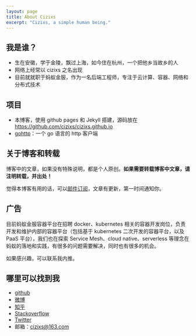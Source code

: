 ```yaml
---
layout: page
title: About Cizixs
excerpt: "Cizixs, a simple human being."
---
```


## 我是谁？

- 生在安徽，学于金陵，飘过上海，如今住在杭州，一个把他乡当故乡的人
- 网络上经常以 cizixs 之名出现
- 目前就就职于蚂蚁金服，作为一名后端工程师，专注于云计算、容器、网络和分布式技术

## 项目

- 本博客，使用 github pages 和 Jekyll 搭建，源码放在 https://github.com/cizixs/cizixs.github.io
- [gohttp](https://github.com/cizixs/gohttp)：一个 go 语言的 http 客户端

## 关于博客和转载

博客中的文章，如果没有特殊说明，都是个人原创。**如果需要转载博客中文章，请注明转载，并出处！**

觉得本博客有用的话，可以[邮件订阅](http://eepurl.com/c5iqVz)，文章有更新，第一时间通知你。

## 广告

目前蚂蚁金服容器平台在招聘 docker、kubernetes 相关的容器开发岗位，负责开发和维护内部的容器平台（包括基于 kubernetes 二次开发的容器平台，以及 PaaS 平台），我们也在探索 Service Mesh、cloud native、serverless 等理念在蚂蚁的落地和实践，有很多的问题需要解决，同时也有很多的机会。

如果感兴趣，可以联系我内推。

## 哪里可以找到我

- [github](http://github.com/cizixs)
- [微博](https://weibo.com/u/1921727853)
- [知乎](https://www.zhihu.com/people/cizixs)
- [Stackoverflow](https://stackoverflow.com/users/1925083/cizixs)
- [Twitter](https://twitter.com/cizixs)
- 邮箱：cizixs@163.com